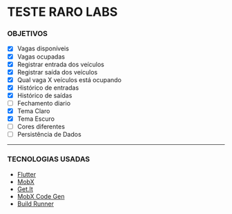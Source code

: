 # TESTE RARO LABS

### OBJETIVOS
- [x] Vagas disponíveis
- [x] Vagas ocupadas
- [x] Registrar entrada dos veículos
- [x] Registrar saída dos veículos
- [x] Qual vaga X veículos está ocupando
- [x] Histórico de entradas
- [x] Histórico de saídas
- [ ] Fechamento diario
- [x] Tema Claro
- [x] Tema Escuro
- [ ] Cores diferentes
- [ ] Persistência de Dados

------------

### TECNOLOGIAS USADAS
- [Flutter](https://flutter.dev)
- [MobX](https://pub.dev/packages/mobx)
- [Get.It](https://pub.dev/packages/get_it)
- [MobX Code Gen](https://pub.dev/packages/mobx_codegen)
- [Build Runner](https://pub.dev/packages/build_runner)
